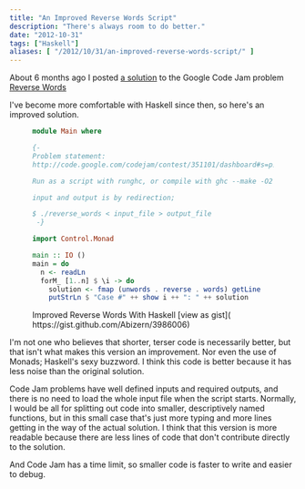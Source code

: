 ```yaml
---
title: "An Improved Reverse Words Script"
description: "There's always room to do better."
date: "2012-10-31"
tags: ["Haskell"]
aliases: [ "/2012/10/31/an-improved-reverse-words-script/" ]
---
```


About 6 months ago I posted
[a solution](http://abizern.org/2012/04/09/reverse-words-with-haskell/) to the
Google Code Jam problem
[Reverse Words](http://code.google.com/codejam/contest/351101/dashboard#s=p1
"Original problem statement")

I've become more comfortable with Haskell since then, so here's an improved
solution.

<figure>

``` haskell
module Main where

{-
Problem statement:
http://code.google.com/codejam/contest/351101/dashboard#s=p1

Run as a script with runghc, or compile with ghc --make -O2

input and output is by redirection;

$ ./reverse_words < input_file > output_file
 -}

import Control.Monad

main :: IO ()
main = do
  n <- readLn
  forM_ [1..n] $ \i -> do
    solution <- fmap (unwords . reverse . words) getLine
    putStrLn $ "Case #" ++ show i ++ ": " ++ solution

```

<figcaption>Improved Reverse Words With Haskell [view as gist]( https://gist.github.com/Abizern/3986006)</figcaption>
</figure>

I'm not one who believes that shorter, terser code is necessarily better, but
that isn't what makes this version an improvement. Nor even the use of Monads;
Haskell's sexy buzzword. I think this code is better because it has less noise
than the original solution.

Code Jam problems have well defined inputs and required outputs, and there is no
need to load the whole input file when the script starts. Normally, I would be
all for splitting out code into smaller, descriptively named functions, but in
this small case that's just more typing and more lines getting in the way of the
actual solution. I think that this version is more readable because there are
less lines of code that don't contribute directly to the solution.

And Code Jam has a time limit, so smaller code is faster to write and easier to
debug.
